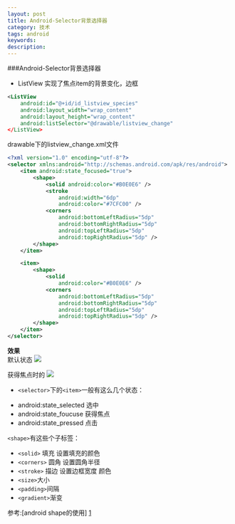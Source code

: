 ```yaml
---
layout: post
title: Android-Selector背景选择器
category: 技术
tags: android
keywords: 
description: 
---  
```

###Android-Selector背景选择器  
- ListView  实现了焦点item的背景变化，边框

``` xml
<ListView
	android:id="@+id/id_listview_species"
    android:layout_width="wrap_content"
    android:layout_height="wrap_content"
    android:listSelector="@drawable/listview_change"
</ListView>
```
drawable下的listview_change.xml文件  

``` xml
<?xml version="1.0" encoding="utf-8"?>
<selector xmlns:android="http://schemas.android.com/apk/res/android">
	<item android:state_focused="true">
        <shape>
            <solid android:color="#B0E0E6" />
            <stroke 
	            android:width="6dp" 
	            android:color="#7CFC00" />
	        <corners 
				android:bottomLeftRadius="5dp"
				android:bottomRightRadius="5dp" 
				android:topLeftRadius="5dp" 
				android:topRightRadius="5dp" />
        </shape>
    </item>

    <item>
        <shape>
            <solid 
	            android:color="#B0E0E6" />
            <corners 
	            android:bottomLeftRadius="5dp" 
	            android:bottomRightRadius="5dp" 
	            android:topLeftRadius="5dp" 
	            android:topRightRadius="5dp" />
        </shape>
    </item>
</selector>
```

**效果**  
默认状态
![](http://7xkxii.com1.z0.glb.clouddn.com/20151209list_default.jpg?imageMogr2/thumbnail/!50p)

获得焦点时的
![](http://7xkxii.com1.z0.glb.clouddn.com/20151209list_fouc.jpg?imageMogr2/thumbnail/!50p)



- `<selector>`下的`<item>`一般有这么几个状态：  
 + android:state_selected   选中  
 + android:state_foucuse    获得焦点  
 + android:state_pressed    点击  



`<shape>`有这些个子标签：
- `<solid>` 填充 设置填充的颜色  
- `<corners>` 圆角 设置圆角半径  
- `<stroke>` 描边 设置边框宽度 颜色  
- `<size>`大小  
- `<padding>`间隔
- `<gradient>`渐变



参考:[android shape的使用] [1]

[1]: http://www.cnblogs.com/cyanfei/archive/2012/07/27/2612023.html